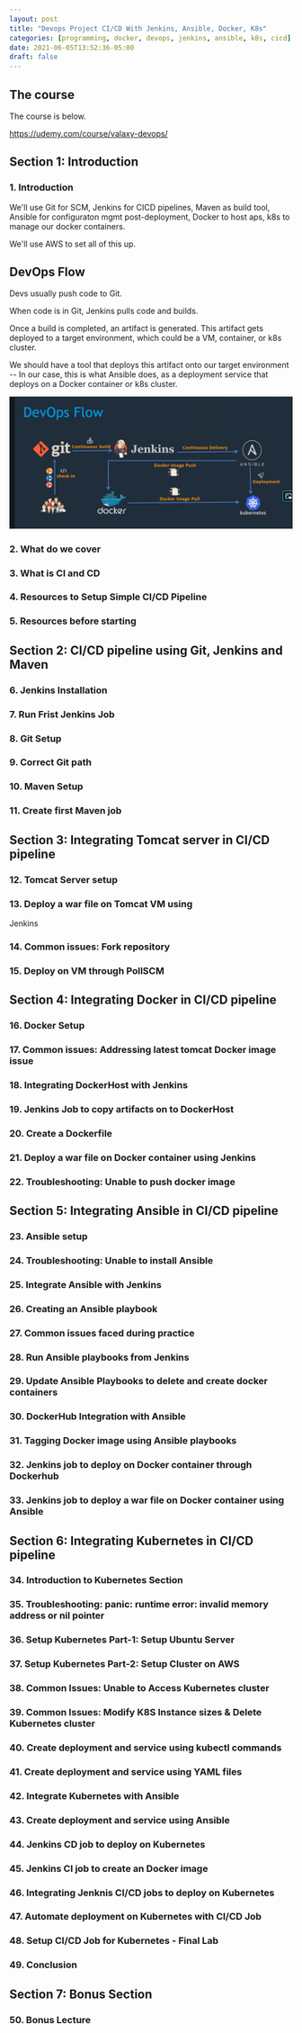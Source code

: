 ```yaml
---
layout: post
title: "Devops Project CI/CD With Jenkins, Ansible, Docker, K8s"
categories: [programming, docker, devops, jenkins, ansible, k8s, cicd]
date: 2021-06-05T13:52:36-05:00
draft: false
---
```


## The course

The course is below.

<https://udemy.com/course/valaxy-devops/>

## Section 1: Introduction

### 1. Introduction

We'll use Git for SCM, Jenkins for CICD pipelines, Maven as build tool, Ansible for configuraton mgmt post-deployment, Docker to host aps, k8s to manage our docker containers.

We'll use AWS to set all of this up.

## DevOps Flow

Devs usually push code to Git.

When code is in Git, Jenkins pulls code and builds.

Once a build is completed, an artifact is generated. This artifact gets deployed to a target environment, which could be a VM, container, or k8s cluster.

We should have a tool that deploys this artifact onto our target environment -- In our case, this is what Ansible does, as a deployment service that deploys on a Docker container or k8s cluster.

![](/images/2021-06-05-devops-project-cicd-with-jenkins-ansible-docker-k8s/devops-flow.png)

### 2. What do we cover

### 3. What is CI and CD

### 4. Resources to Setup Simple CI/CD Pipeline

### 5. Resources before starting

## Section 2: CI/CD pipeline using Git, Jenkins and Maven

### 6. Jenkins Installation

### 7. Run Frist Jenkins Job

### 8. Git Setup

### 9. Correct Git path

### 10. Maven Setup

### 11. Create first Maven job


## Section 3: Integrating Tomcat server in CI/CD pipeline

### 12. Tomcat Server setup

### 13. Deploy a war file on Tomcat VM using
Jenkins

### 14. Common issues: Fork repository

### 15. Deploy on VM through PollSCM

## Section 4: Integrating Docker in CI/CD pipeline

### 16. Docker Setup

### 17. Common issues: Addressing latest tomcat Docker image issue

### 18. Integrating DockerHost with Jenkins

### 19. Jenkins Job to copy artifacts on to DockerHost

### 20. Create a Dockerfile

### 21. Deploy a war file on Docker container using Jenkins

### 22. Troubleshooting: Unable to push docker image

## Section 5: Integrating Ansible in CI/CD pipeline

### 23. Ansible setup

### 24. Troubleshooting: Unable to install Ansible

### 25. Integrate Ansible with Jenkins

### 26. Creating an Ansible playbook

### 27. Common issues faced during practice

### 28. Run Ansible playbooks from Jenkins

### 29. Update Ansible Playbooks to delete and create docker containers

### 30. DockerHub Integration with Ansible

### 31. Tagging Docker image using Ansible playbooks

### 32. Jenkins job to deploy on Docker container through Dockerhub

### 33. Jenkins job to deploy a war file on Docker container using Ansible

## Section 6: Integrating Kubernetes in CI/CD pipeline

### 34. Introduction to Kubernetes Section

### 35. Troubleshooting: panic: runtime error: invalid memory address or nil pointer

### 36. Setup Kubernetes Part-1: Setup Ubuntu Server

### 37. Setup Kubernetes Part-2: Setup Cluster on AWS

### 38. Common Issues: Unable to Access Kubernetes cluster

### 39. Common Issues: Modify K8S Instance sizes & Delete Kubernetes cluster

### 40. Create deployment and service using kubectl commands

### 41. Create deployment and service using YAML files

### 42. Integrate Kubernetes with Ansible

### 43. Create deployment and service using Ansible

### 44. Jenkins CD job to deploy on Kubernetes

### 45. Jenkins CI job to create an Docker image

### 46. Integrating Jenknis CI/CD jobs to deploy on Kubernetes

### 47. Automate deployment on Kubernetes with CI/CD Job

### 48. Setup CI/CD Job for Kubernetes - Final Lab

### 49. Conclusion

## Section 7: Bonus Section

### 50. Bonus Lecture

